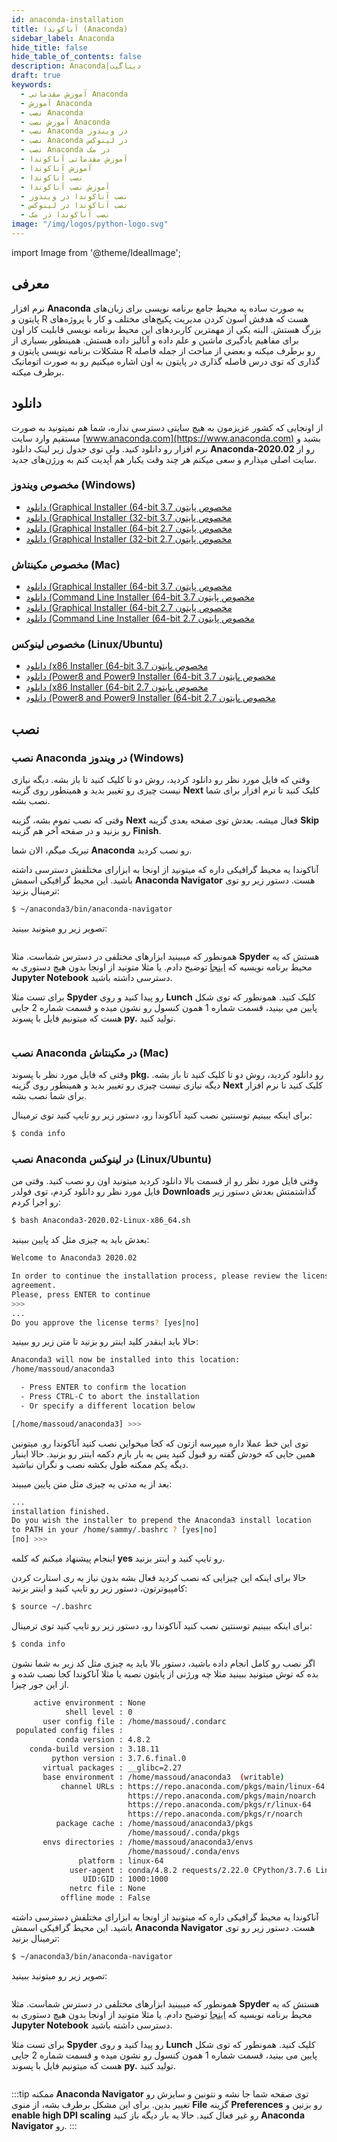 ```yaml
---
id: anaconda-installation
title: آناکوندا (Anaconda)
sidebar_label: Anaconda
hide_title: false
hide_table_of_contents: false
description: Anaconda|دیتاگیت
draft: true
keywords:
  - آموزش مقدماتی Anaconda
  - آموزش Anaconda
  - نصب Anaconda
  - آموزش نصب Anaconda
  - نصب Anaconda در ویندوز
  - نصب Anaconda در لینوکس
  - نصب Anaconda در مک
  - آموزش مقدماتی آناکوندا
  - آموزش آناکوندا
  - نصب آناکوندا
  - آموزش نصب آناکوندا
  - نصب آناکوندا در ویندوز
  - نصب آناکوندا در لینوکس
  - نصب آناکوندا در مک
image: "/img/logos/python-logo.svg"
---
```


import Image from '@theme/IdealImage';

## **معرفی**

نرم افزار **Anaconda** به صورت ساده یه محیط جامع برنامه نویسی برای زبان‌های پایتون و R هست که هدفش آسون کردن مدیریت پکیج‌های مختلف و کار با پروژه‌های بزرگ هستش. البته یکی از مهمترین کاربردهای این محیط برنامه نویسی قابلیت کار اون برای مفاهیم یادگیری ماشین و علم داده و آنالیز داده هستش. همینطور بسیاری از مشکلات برنامه نویسی پایتون و R رو برطرف میکنه و بعضی از مباحث از جمله فاصله گذاری که توی درس فاصله گذاری در پایتون به اون اشاره میکنیم رو به صورت اتوماتیک برطرف میکنه.

## **دانلود**

از اونجایی که کشور عزیزمون به هیچ سایتی دسترسی نداره، شما هم نمیتونید به صورت مستقیم وارد سایت [www.anaconda.com](https://www.anaconda.com) بشید و نرم افزار رو دانلود کنید. ولی توی جدول زیر لینک دانلود **Anaconda-2020.02** رو از سایت اصلی میذارم و سعی میکنم هر چند وقت یکبار هم آپدیت کنم به ورژن‌های جدید.

### مخصوص ویندوز (Windows)

- [دانلود (Graphical Installer (64-bit مخصوص پایتون 3.7](https://repo.anaconda.com/archive/Anaconda3-2020.02-Windows-x86_64.exe)
- [دانلود (Graphical Installer (32-bit مخصوص پایتون 3.7](https://repo.anaconda.com/archive/Anaconda3-2020.02-Windows-x86.exe)
- [دانلود (Graphical Installer (64-bit مخصوص پایتون 2.7](https://repo.anaconda.com/archive/Anaconda2-2019.10-Windows-x86_64.exe)
- [دانلود (Graphical Installer (32-bit مخصوص پایتون 2.7](https://repo.anaconda.com/archive/Anaconda2-2019.10-Windows-x86.exe)

### مخصوص مکینتاش (Mac)

- [دانلود (Graphical Installer (64-bit مخصوص پایتون 3.7](https://repo.anaconda.com/archive/Anaconda3-2020.02-MacOSX-x86_64.pkg)
- [دانلود (Command Line Installer (64-bit مخصوص پایتون 3.7](https://repo.anaconda.com/archive/Anaconda3-2020.02-MacOSX-x86_64.sh)
- [دانلود (Graphical Installer (64-bit مخصوص پایتون 2.7](https://repo.anaconda.com/archive/Anaconda2-2019.10-MacOSX-x86_64.pkg)
- [دانلود (Command Line Installer (64-bit مخصوص پایتون 2.7](https://repo.anaconda.com/archive/Anaconda2-2019.10-MacOSX-x86_64.sh)

### مخصوص لینوکس (Linux/Ubuntu)

- [دانلود (x86 Installer (64-bit مخصوص پایتون 3.7](https://repo.anaconda.com/archive/Anaconda3-2020.02-Linux-x86_64.sh)
- [دانلود (Power8 and Power9 Installer (64-bit مخصوص پایتون 3.7](https://repo.anaconda.com/archive/Anaconda3-2020.02-Linux-ppc64le.sh)
- [دانلود (x86 Installer (64-bit مخصوص پایتون 2.7](https://repo.anaconda.com/archive/Anaconda2-2019.10-Linux-x86_64.sh)
- [دانلود (Power8 and Power9 Installer (64-bit مخصوص پایتون 2.7](https://repo.anaconda.com/archive/Anaconda2-2019.10-Linux-ppc64le.sh)

## **نصب**

### نصب Anaconda در ویندوز (Windows)

وقتی که فایل مورد نظر رو دانلود کردید، روش دو تا کلیک کنید تا باز بشه. دیگه نیازی نیست چیزی رو تغییر بدید و همینطور روی گزینه **Next** کلیک کنید تا نرم افزار برای شما نصب بشه.

وقتی که نصب تموم بشه، گزینه **Next** فعال میشه. بعدش توی صفحه بعدی گزینه **Skip** رو بزنید و در صفحه آخر هم گزینه **Finish**.

تبریک میگم، الان شما **Anaconda** رو نصب کردید.

آناکوندا یه محیط گرافیکی داره که میتونید از اونجا به ابزارای مختلفش دسترسی داشته باشید. این محیط گرافیکی اسمش **Anaconda Navigator** هست. دستور زیر رو توی ترمینال بزنید:

```bash
$ ~/anaconda3/bin/anaconda-navigator
```

تصویر زیر رو میتونید ببینید:

<div><Image  img={require('@site/static/img/python/beginner/anaconda-installation/python-beginner-anaconda-instalation-1.png')} /></div>

همونطور که میبینید ابزارهای مختلفی در دسترس شماست. مثلا **Spyder** هستش که یه محیط برنامه نویسیه که [اینجا](jupyter_installation.md) توضیح دادم. یا مثلا متونید از اونجا بدون هیچ دستوری به **Jupyter Notebook** دسترسی داشته باشید.

برای تست مثلا **Spyder** رو پیدا کنید و روی **Lunch** کلیک کنید. همونطور که توی شکل پایین می بینید، قسمت شماره 1 همون کنسول رو نشون میده و قسمت شماره 2 جایی هست که میتونیم فایل با پسوند **py.** تولید کنید.

<div><Image  img={require('@site/static/img/python/beginner/anaconda-installation/python-beginner-anaconda-instalation-2.png')} /></div>

### نصب Anaconda در مکینتاش (Mac)

وقتی که فایل مورد نظر با پسوند **pkg.** رو دانلود کردید، روش دو تا کلیک کنید تا باز بشه. دیگه نیازی نیست چیزی رو تغییر بدید و همینطور روی گزینه **Next** کلیک کنید تا نرم افزار برای شما نصب بشه.

برای اینکه ببینیم توسنتین نصب کنید آناکوندا رو، دستور زیر رو تایپ کنید توی ترمینال:

```bash
$ conda info
```

### نصب Anaconda در لینوکس (Linux/Ubuntu)

وقتی فایل مورد نظر رو از قسمت بالا دانلود کردید میتونید اون رو نصب کنید. وقتی من فایل مورد نظر رو دانلود کردم، توی فولدر **Downloads** گذاشتمتش بعدش دستور زیر رو اجرا کردم:

```bash
$ bash Anaconda3-2020.02-Linux-x86_64.sh
```

بعدش باید یه چیزی مثل کد پایین ببینید:

```bash
Welcome to Anaconda3 2020.02

In order to continue the installation process, please review the license
agreement.
Please, press ENTER to continue
>>>
...
Do you approve the license terms? [yes|no]
```

حالا باید اینقدر کلید اینتر رو بزنید تا متن زیر رو ببینید:

```bash
Anaconda3 will now be installed into this location:
/home/massoud/anaconda3

  - Press ENTER to confirm the location
  - Press CTRL-C to abort the installation
  - Or specify a different location below

[/home/massoud/anaconda3] >>>
```

توی این خط عملا داره میپرسه ازتون که کجا میخواین نصب کنید آناکوندا رو. میتونین همین جایی که خودش گفته رو قبول کنید پس یه بار بازم دکمه اینتر رو بزنید. حالا اینبار دیگه یکم ممکنه طول بکشه نصب و نگران نباشید.

بعد از یه مدتی یه چیزی مثل متن پایین میبیند:

```bash
...
installation finished.
Do you wish the installer to prepend the Anaconda3 install location
to PATH in your /home/sammy/.bashrc ? [yes|no]
[no] >>> 
```

اینجام پیشنهاد میکنم که کلمه **yes** رو تایپ کنید و اینتر بزنید.

حالا برای اینکه این چیزایی که نصب کردید فعال بشه بدون نیاز به ری استارت کردن کامپیوترتون، دستور زیر رو تایپ کنید و اینتر بزنید:

```bash
$ source ~/.bashrc
```

برای اینکه ببینیم توسنتین نصب کنید آناکوندا رو، دستور زیر رو تایپ کنید توی ترمینال:

```bash
$ conda info
```

اگر نصب رو کامل انجام داده باشید، دستور بالا باید یه چیزی مثل کد زیر به شما نشون بده که توش میتونید ببینید مثلا چه ورژنی از پایتون نصبه یا مثلا آناکوندا کجا نصب شده و از این جور چیزا.

```bash
     active environment : None
            shell level : 0
       user config file : /home/massoud/.condarc
 populated config files : 
          conda version : 4.8.2
    conda-build version : 3.18.11
         python version : 3.7.6.final.0
       virtual packages : __glibc=2.27
       base environment : /home/massoud/anaconda3  (writable)
           channel URLs : https://repo.anaconda.com/pkgs/main/linux-64
                          https://repo.anaconda.com/pkgs/main/noarch
                          https://repo.anaconda.com/pkgs/r/linux-64
                          https://repo.anaconda.com/pkgs/r/noarch
          package cache : /home/massoud/anaconda3/pkgs
                          /home/massoud/.conda/pkgs
       envs directories : /home/massoud/anaconda3/envs
                          /home/massoud/.conda/envs
               platform : linux-64
             user-agent : conda/4.8.2 requests/2.22.0 CPython/3.7.6 Linux/5.3.0-46-generic elementary/5.1.3 glibc/2.27
                UID:GID : 1000:1000
             netrc file : None
           offline mode : False
```

آناکوندا یه محیط گرافیکی داره که میتونید از اونجا به ابزارای مختلفش دسترسی داشته باشید. این محیط گرافیکی اسمش **Anaconda Navigator** هست. دستور زیر رو توی ترمینال بزنید:

```bash
$ ~/anaconda3/bin/anaconda-navigator
```

تصویر زیر رو میتونید ببینید:

<div><Image  img={require('@site/static/img/python/beginner/anaconda-installation/python-beginner-anaconda-instalation-1.png')} /></div>

همونطور که میبینید ابزارهای مختلفی در دسترس شماست. مثلا **Spyder** هستش که یه محیط برنامه نویسیه که [اینجا](jupyter_installation.md) توضیح دادم. یا مثلا متونید از اونجا بدون هیچ دستوری به **Jupyter Notebook** دسترسی داشته باشید.

برای تست مثلا **Spyder** رو پیدا کنید و روی **Lunch** کلیک کنید. همونطور که توی شکل پایین می بینید، قسمت شماره 1 همون کنسول رو نشون میده و قسمت شماره 2 جایی هست که میتونیم فایل با پسوند **py.** تولید کنید.

<div><Image  img={require('@site/static/img/python/beginner/anaconda-installation/python-beginner-anaconda-instalation-2.png')} /></div>


:::tip
ممکنه **Anaconda Navigator** توی صفحه شما جا نشه و نتونین و سایزش رو تغییر بدین. برای این مشکل برطرف بشه، از منوی **File** گزینه **Preferences** رو بزنین و **enable high DPI scaling** رو غیر فعال کنید. حالا یه بار دیگه باز کنید **Anaconda Navigator** رو.
:::